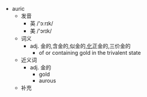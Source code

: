 - auric
  - 发音
    - 英 /'ɔːrɪk/
    - 美 /'ɔrɪk/
  - 词义
    - adj. 金的,含金的,似金的,[化](化合物)正金的,三价金的
      - of or containing gold in the trivalent state 
  - 近义词
    - adj. 金的
      - gold
      - aurous
  - 补充